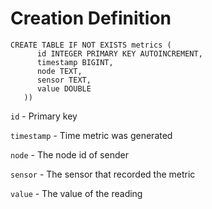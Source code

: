 # Creation Definition

```
CREATE TABLE IF NOT EXISTS metrics (
      id INTEGER PRIMARY KEY AUTOINCREMENT,
      timestamp BIGINT,
      node TEXT,
      sensor TEXT,
      value DOUBLE
   ))
```

`id` - Primary key

`timestamp` - Time metric was generated

`node` - The node id of sender

`sensor` - The sensor that recorded the metric

`value` - The value of the reading